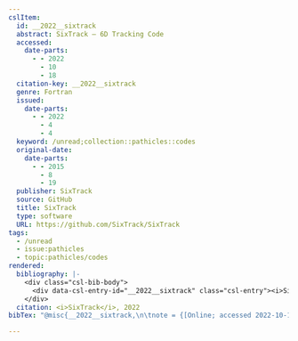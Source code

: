 ```yaml
---
cslItem:
  id: __2022__sixtrack
  abstract: SixTrack – 6D Tracking Code
  accessed:
    date-parts:
      - - 2022
        - 10
        - 18
  citation-key: __2022__sixtrack
  genre: Fortran
  issued:
    date-parts:
      - - 2022
        - 4
        - 4
  keyword: /unread;collection::pathicles::codes
  original-date:
    date-parts:
      - - 2015
        - 8
        - 19
  publisher: SixTrack
  source: GitHub
  title: SixTrack
  type: software
  URL: https://github.com/SixTrack/SixTrack
tags:
  - /unread
  - issue:pathicles
  - topic:pathicles/codes
rendered:
  bibliography: |-
    <div class="csl-bib-body">
      <div data-csl-entry-id="__2022__sixtrack" class="csl-entry"><i>SixTrack</i> 2022. SixTrack. Available at: <a href='https://github.com/SixTrack/SixTrack'>https://github.com/SixTrack/SixTrack</a> (Accessed: October 18, 2022).</div>
    </div>
  citation: <i>SixTrack</i>, 2022
bibTex: "@misc{__2022__sixtrack,\n\tnote = {[Online; accessed 2022-10-18]},\n\tyear = {2022},\n\tmonth = {apr 4},\n\tpublisher = {SixTrack},\n\ttitle = {SixTrack},\n\ttype = {Fortran},\n}\n\n"

---
```

